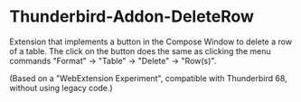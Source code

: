 # Thunderbird-Addon-DeleteRow
Extension that implements a button in the Compose Window to delete a row of a table.
The click on the button does the same as clicking the menu commands "Format" -> "Table" -> "Delete" -> "Row(s)".

(Based on a "WebExtension Experiment", compatible with Thunderbird 68, without using legacy code.)
